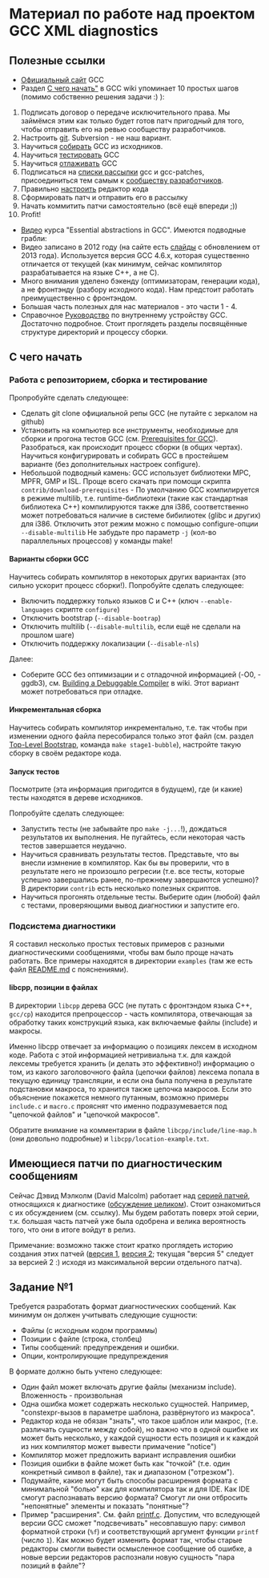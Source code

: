 # Материал по работе над проектом GCC XML diagnostics

## Полезные ссылки
- [Официальный сайт](https://gcc.gnu.org/) GCC
- Раздел [С чего начать"](https://gcc.gnu.org/wiki/GettingStarted) в GCC wiki
  упоминает 10 простых шагов (помимо собственно решения задачи :) ):
 1. Подписать договор о передаче исключительного права. Мы займёмся этим как
    только будет готов патч пригодный для того, чтобы отправить его на ревью
    сообществу разработчиков.
 2. Настроить [git](https://gcc.gnu.org/wiki/GitMirror). Subversion - не наш
    вариант.
 3. Научиться [собирать](https://gcc.gnu.org/wiki/InstallingGCC) GCC из
    исходников.
 4. Научиться [тестировать](https://gcc.gnu.org/wiki/Testing_GCC) GCC
 5. Научиться [отлаживать](https://gcc.gnu.org/wiki/DebuggingGCC) GCC
 6. Подписаться на [списки рассылки](https://gcc.gnu.org/lists.html) gcc и
    gcc-patches, присоединиться тем самым к [сообществу
    разработчиков](https://gcc.gnu.org/wiki/Community).
 7. Правильно [настроить](https://gcc.gnu.org/wiki/FormattingCodeForGCC)
    редактор кода
 8. Сформировать патч и отправить его в рассылку
 9. Начать коммитить патчи самостоятельно (всё ещё впереди ;))
 10. Profit!
- [Видео](http://www.cse.iitb.ac.in/grc/index.php?page=videos) курса "Essential
  abstractions in GCC". Имеются подводные грабли:
 - Видео записано в 2012 году (на сайте есть
   [слайды](http://www.cse.iitb.ac.in/grc/gcc-workshop-13/index.php?page=slides) с
   обновлением от 2013 года). Используется версия GCC 4.6.x, которая
   существенно отличается от текущей (как минимум, сейчас компилятор
   разрабатывается на языке C++, а не C).
 - Много внимания уделено бэкенду (оптимизаторам, генерации кода), а не
   фронтэнду (разбору исходного кода). Нам предстоит работать преимущественно с
   фронтэндом.
 - Большая часть полезных для нас материалов - это части 1 - 4.
- Справочное [Руководство](https://gcc.gnu.org/onlinedocs/gccint/) по
  внутреннему устройству GCC. Достаточно подробное. Стоит проглядеть разделы
  посвящённые структуре директорий и процессу сборки.

## С чего начать

### Работа с репозиторием, сборка и тестирование

Пропробуйте сделать следующее:

- Сделать git clone официальной репы GCC (не путайте с зеркалом на github)
- Установить на компьютер все инструменты, необходимые для сборки и прогона
  тестов GCC (см. [Prerequisites for GCC](https://gcc.gnu.org/install/prerequisites.html)).
  Разобраться, как происходит процесс сборки (в общих чертах). Научиться
  конфигурировать и собирать GCC в простейшем варианте (без дополнительных настроек
  configure).
- Небольшой подводный камень: GCC использует библиотеки MPC, MPFR, GMP и ISL.
  Проще всего скачать при помощи скрипта `contrib/download-prerequisites` - По
  умолчанию GCC компилируется в режиме multilib, т.е. runtime-библиотеки (такие
  как стандартная библиотека C++) компилируются также для i386, соответственно
  может потребоваться наличие в системе бибилиотек (glibc и других) для i386.
  Отключить этот режим можно с помощью configure-опции `--disable-multilib` Не
  забудьте про параметр `-j` (кол-во параллельных процессов) у команды make!

#### Варианты сборки GCC

Научитесь собирать компилятор в некоторых других вариантах (это сильно ускорит
процесс сборки!). Попробуйте сделать следующее:

- Включить поддержку только языков C и C++ (ключ `--enable-languages` скрипте
  `configure`)
- Отключить bootstrap (`--disable-bootrap`)
- Отключить multilib (`--disable-multilib`, если ещё не сделали на прошлом шаге)
- Отключить поддержку локализации (`--disable-nls`)

Далее:

- Соберите GCC без оптимизации и с отладочной информацией (-O0, -ggdb3), см.
  [Building a Debuggable Compiler](https://gcc.gnu.org/wiki/DebuggingGCC#gccbuilddebug) в wiki.
  Этот вариант может потребоваться при отладке.

#### Инкрементальная сборка

Научитесь собирать компилятор инкрементально, т.е. так чтобы при изменении
одного файла пересобирался только этот файл (см. раздел
[Top-Level Bootstrap](https://gcc.gnu.org/wiki/Top-Level_Bootstrap), команда
`make stage1-bubble`), настройте такую сборку в своём редакторе кода.

#### Запуск тестов

Посмотрите (эта информация пригодится в будущем), где (и какие) тесты находятся
в дереве исходников.

Попробуйте сделать следующее:

- Запустить тесты (не забывайте про `make -j...`!), дождаться результатов их
  выполнения. Не пугайтесь, если некоторая часть тестов завершается неудачно.
- Научиться сравнивать результаты тестов. Представьте, что вы внесли измнение в
  компилятор. Как бы вы проверили, что в результате него не произошло регресии
  (т.е. все тесты, которые успешно завершались ранее, по-прежнему завершаются
  успешно)? В директории `contrib` есть несколько полезных скриптов.
- Научиться прогонять отдельные тесты. Выберите один (любой) файл с тестами,
  проверяющими вывод диагностики и запустите его.

### Подсистема диагностики

Я составил несколько простых тестовых примеров с разными диагностическими
сообщениями, чтобы вам было проще начать работать. Все примеры находятся в
директории `examples` (там же есть файл [README.md](examples/README.md)
с пояснениями).

#### libcpp, позиции в файлах

В директории `libcpp` дерева GCC (не путать с фронтэндом языка C++, `gcc/cp`) находится
препроцессор - часть компилятора, отвечающая за обработку таких конструкций
языка, как включаемые файлы (include) и макросы.

Именно libcpp отвечает за информацию о позициях лексем в исходном коде. Работа с
этой информацией нетривиальна т.к. для каждой лексемы требуется хранить (и
делать это эффективно!) информацию о том, из какого заголовочного файла (цепочки
файлов) лексема попала в текущую единицу трансляции, и если она была получена в
результате подстановки макроса, то хранится также цепочка макросов. Если это
объяснение покажется немного путанным, возможно примеры `include.c` и `macro.c`
прояснят что именно подразумевается под "цепочкой файлов" и "цепочкой макросов".

Обратите внимание на комментарии в файле `libcpp/include/line-map.h` (они
довольно подробные) и `libcpp/location-example.txt`.

## Имеющиеся патчи по диагностическим сообщениям

Сейчас Дэвид Мэлколм (David Malcolm) работает над
[серией патчей](https://gcc.gnu.org/ml/gcc-patches/2015-10/msg02536.html), относящихся к
диагностике ([обсуждение целиком](https://gcc.gnu.org/ml/gcc-patches/2015-10/threads.html#02536)).
Стоит ознакомиться с их обсуждением (см. ссылку). Мы будем работать поверх этой серии,
т.к. большая часть патчей уже была одобрена и велика вероятность того, что они в
итоге войдут в релиз.

Примечание: возможно также стоит кратко проглядеть историю создания этих патчей
([версия 1](https://gcc.gnu.org/ml/gcc-patches/2015-09/threads.html#00726),
[версия 2](https://gcc.gnu.org/ml/gcc-patches/2015-09/threads.html#01696);
текущая "версия 5" следует за версией 2 :) исходя из максимальной версии
отдельного патча).

## Задание №1

Требуется разработать формат диагностических сообщений. Как минимум он должен учитывать
следующие сущности:

- Файлы (с исходным кодом программы)
- Позиции с файле (строка, столбец)
- Типы сообщений: предупреждения и ошибки.
- Опции, контролирующие предупреждения

В формате должно быть учтено следующее:

- Один файл может включать другие файлы (механизм include). Вложенность -
  произвольная
- Одна ошибка может содержать несколько сущностей. Например, "constexpr-вызов в
  параметре шаблона, развёрнутого из макроса".
- Редактор кода не обязан "знать", что такое шаблон или макрос, (т.е. различать
  сущности между собой), но важно что в одной ошибке их может быть несколько, у
  каждой сущности  есть позиция и к каждой из них компилятор может вывести
  примачение "notice")
- Компилятор может предложить вариант исправления ошибки
- Позиция ошибки в файле может быть как "точкой" (т.е. один конкретный символ в
  файле), так и диапазоном ("отрезком").
- Подумайте, какие могут быть способы расширения формата с минимальной "болью"
  как для компилятора так и для IDE. Как IDE смогут распознавать версию формата? 
  Смогут ли они отбросить "непонятные" элементы и показать "понятные"?
 - Пример "расширения". См. файл [printf.c](examples/printf.c). Допустим, что
   вследующей версии GCC сможет "подсвечивать" несовпавшую пару: символ
   форматной строки (`%f`) и соответствующий аргумент функции `printf` (число
   `1`). Как можно будет изменить формат так, чтобы старые редакторы смогли
   вывести осмысленное сообщение об ошибке, а новые версии редакторов распознали
   новую сущность "пара позиций в файле"?

